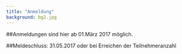 ```yaml
---
title: "Anmeldung"
background: bg2.jpg
---
```

##Anmeldungen sind hier ab 01.März 2017 möglich.

##Meldeschluss: 31.05.2017 oder bei Erreichen der Teilnehmeranzahl
 
 
 
 
